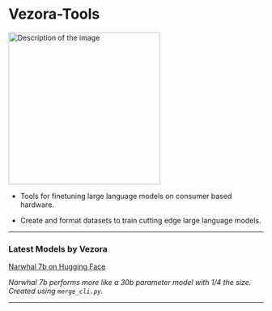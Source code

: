 # Vezora-Tools
<img src="https://i.imgur.com/FYuPeho.jpg" width="300" alt="Description of the image">

* Tools for finetuning large language models on consumer based hardware.

* Create and format datasets to train cutting edge large language models.

---

### Latest Models by Vezora
[Narwhal 7b on Hugging Face](https://huggingface.co/Vezora/Narwhal-7b)

*Narwhal 7b performs more like a 30b parameter model with 1/4 the size. Created using `merge_cli.py`.*



---
